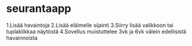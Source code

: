 # seurantaapp
1.Lisää havaintoja
2.Lisää eläimelle sijainti
3.Siirry lisää valikkoon tai tuplaklikkaa näytöstä
4.Sovellus muistuttelee 3vk ja 6vk välein edellisistä havainnoista
